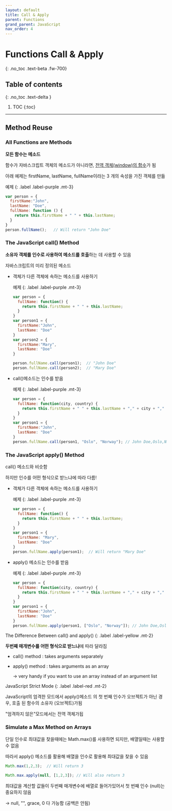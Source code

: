 ```yaml
---
layout: default
title: Call & Apply
parent: Functions
grand_parent: JavaScript
nav_order: 4
---
```


# Functions Call & Apply
{: .no_toc .text-beta .fw-700}

## Table of contents
{: .no_toc .text-delta }

1. TOC
{:toc}

---

## Method Reuse

### All Functions are Methods

**모든 함수는 메소드**

함수가 자바스크립트 객체의 메소드가 아니라면, [전역 객체(window)의 함수]()가 됨

아래 예제는 firstName, lastName, fullName이라는 3 개의 속성을 가진 객체를 만듦

예제
{: .label .label-purple .mt-3}
```js
var person = {
  firstName:"John",
  lastName: "Doe",
  fullName: function () {
    return this.firstName + " " + this.lastName;
  }
}
person.fullName();   // Will return "John Doe"
```

### The JavaScript call() Method

**소유자 객체를 인수로 사용하여 메소드를 호출**하는 데 사용할 수 있음

자바스크립트의 미리 정의된 메소드

* 객체가 다른 객체에 속하는 메소드를 사용하기

    예제
    {: .label .label-purple .mt-3}
    ```js
    var person = {
      fullName: function() {
        return this.firstName + " " + this.lastName;
      }
    }
    var person1 = {
      firstName:"John",
      lastName: "Doe"
    }
    var person2 = {
      firstName:"Mary",
      lastName: "Doe"
    }

    person.fullName.call(person1);  // "John Doe"
    person.fullName.call(person2);  // "Mary Doe"
    ```

* call()메소드는 인수를 받음

    예제
    {: .label .label-purple .mt-3}
    ```js
    var person = {
      fullName: function(city, country) {
        return this.firstName + " " + this.lastName + "," + city + "," + country;
      }
    }
    var person1 = {
      firstName:"John",
      lastName: "Doe"
    }
    person.fullName.call(person1, "Oslo", "Norway"); // John Doe,Oslo,Norway
    ```

### The JavaScript apply() Method

call() 메소드와 비슷함

하지만 인수를 어떤 형식으로 받느냐에 따라 다름!

* 객체가 다른 객체에 속하는 메소드를 사용하기

    예제
    {: .label .label-purple .mt-3}
    ```js
    var person = {
      fullName: function() {
        return this.firstName + " " + this.lastName;
      }
    }
    var person1 = {
      firstName: "Mary",
      lastName: "Doe"
    }
    person.fullName.apply(person1);  // Will return "Mary Doe"
    ```

* apply() 메소드는 인수를 받음

    예제
    {: .label .label-purple .mt-3}
    ```js
    var person = {
      fullName: function(city, country) {
        return this.firstName + " " + this.lastName + "," + city + "," + country;
      }
    }
    var person1 = {
      firstName:"John",
      lastName: "Doe"
    }
    person.fullName.apply(person1, ["Oslo", "Norway"]); // John Doe,Oslo,Norway
    ```

The Difference Between call() and apply()
{: .label .label-yellow .mt-2}
<div class="code-example" markdown="1">

**두번째 매개변수를 어떤 형식으로 받느냐**에 따라 달라짐

* call() method : takes arguments separately

* apply() method : takes arguments as an array

    &#8594; very handy if you want to use an array instead of an argument list
</div>

JavaScript Strict Mode
{: .label .label-red .mt-2}
<div class="code-example" markdown="1">
JavaScript의 엄격한 모드에서 apply()메소드 의 첫 번째 인수가 오브젝트가 아닌 경우, 호출 된 함수의 소유자 (오브젝트)가됨 

"엄격하지 않은"모드에서는 전역 객체가됩
</div>

### Simulate a Max Method on Arrays

단일 인수로 최대값을 찾을때에는 Math.max()를 사용하면 되지만, 배열일때는 사용할 수 없음

따라서 apply() 메소드를 활용해 배열을 인수로 활용해 최대값을 찾을 수 있음

```js
Math.max(1,2,3);  // Will return 3

Math.max.apply(null, [1,2,3]); // Will also return 3
```

최대값을 계산할 값들이 두번째 매개변수에 배열로 들어가있어서 첫 번째 인수 (null)는 중요하지 않음

&#8594; null, "", grace, 0 다 가능함 (공백은 안됨)

